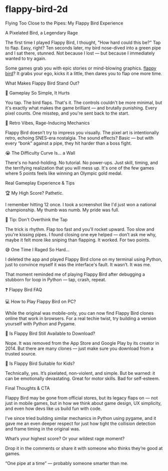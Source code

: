 # flappy-bird-2d
Flying Too Close to the Pipes: My Flappy Bird Experience

A Pixelated Bird, a Legendary Rage

The first time I played Flappy Bird, I thought, "How hard could this be?" Tap to flap. Easy, right? Ten seconds later, my bird nose-dived into a green pipe and I sat there, stunned. Not because I lost — but because I immediately wanted to try again.

Some games grab you with epic stories or mind-blowing graphics. [flappy bird](https://flappybird2d.com)? It grabs your ego, kicks it a little, then dares you to flap one more time.

What Makes Flappy Bird Stand Out?

🌟 Gameplay So Simple, It Hurts

You tap. The bird flaps. That's it. The controls couldn't be more minimal, but it's exactly what makes the game brilliant — and brutally punishing. Every pixel counts. One misstep, and you're sent back to the start.

🔄 Retro Vibes, Rage-Inducing Mechanics

Flappy Bird doesn’t try to impress you visually. The pixel art is intentionally retro, echoing SNES-era nostalgia. The sound effects? Basic — but with every “bonk” against a pipe, they hit harder than a boss fight.

😭 The Difficulty Curve Is... a Wall

There's no hand-holding. No tutorial. No power-ups. Just skill, timing, and the terrifying realization that you will mess up. It's one of the few games where 5 points feels like winning an Olympic gold medal.

Real Gameplay Experience & Tips

🏆 My High Score? Pathetic.

I remember hitting 12 once. I took a screenshot like I'd just won a national championship. My thumb was numb. My pride was full.

🤯 Tip: Don't Overthink the Tap

The trick is rhythm. Flap too fast and you'll rocket upward. Too slow and you're kissing pipes. I found closing one eye helped — don’t ask me why, maybe it felt more like sniping than flapping. It worked. For two points.

😅 One Time I Raged So Hard...

I deleted the app and played Flappy Bird clone on my terminal using Python, just to convince myself it was the interface's fault. It wasn’t. It was me.

That moment reminded me of playing Flappy Bird after debugging a stubborn for loop in Python — tap, crash, repeat.

❓ Flappy Bird FAQ

💻 How to Play Flappy Bird on PC?

While the original was mobile-only, you can now find Flappy Bird clones online that work in browsers. For a real techie twist, try building a version yourself with Python and Pygame.

📂 Is Flappy Bird Still Available to Download?

Nope. It was removed from the App Store and Google Play by its creator in 2014. But there are many clones — just make sure you download from a trusted source.

👶 Is Flappy Bird Suitable for Kids?

Technically, yes. It’s pixelated, non-violent, and simple. But be warned: it can be emotionally devastating. Great for motor skills. Bad for self-esteem.

Final Thoughts & CTA

Flappy Bird may be gone from official stores, but its legacy flaps on — not just in mobile games, but in how we think about game design, UX simplicity, and even how devs like us build fun with code.

I’ve since tried building similar mechanics in Python using pygame, and it gave me an even deeper respect for just how tight the collision detection and frame timing in the original was.

What’s your highest score? Or your wildest rage moment?

Drop it in the comments or share it with someone who thinks they’re good at games.

“One pipe at a time” — probably someone smarter than me.

